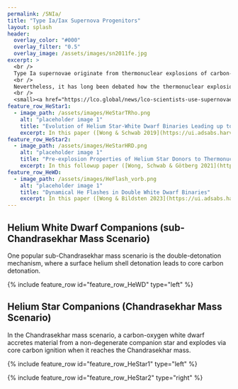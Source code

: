 ```yaml
---
permalink: /SNIa/
title: "Type Ia/Iax Supernova Progenitors"
layout: splash
header:
  overlay_color: "#000"
  overlay_filter: "0.5"
  overlay_image: /assets/images/sn2011fe.jpg
excerpt: >
  <br />
  Type Ia supernovae originate from thermonuclear explosions of carbon-oxygen white dwarfs, aided by mass transfer from a binary companion. <br />
  <br />
  Nevertheless, it has long been debated how the thermonuclear explosion happens, and what the nature of the binary companion is.  <br />
  <br />
  <small><a href="https://lco.global/news/lco-scientists-use-supernovae-to-make-a-new-measurement-of-the-hubble-constant/">Image courtesy of BJ Fulton/LCO/PTF</a></small>
feature_row_HeStar1:
  - image_path: /assets/images/HeStarTRho.png
    alt: "placeholder image 1"
    title: "Evolution of Helium Star-White Dwarf Binaries Leading up to Thermonuclear Supernovae"
    excerpt: In this paper ([Wong & Schwab 2019](https://ui.adsabs.harvard.edu/abs/2019ApJ...878..100W/abstract)), we investigate the parameter space of white dwarfs stably accreting from non-degenerate, 1-2 solar-mass helium star companions. Previous studies assumed that if the accreting white dwarf reaches Chandrasekhar mass, it will undergo core carbon ignition. We account for the possibility that an **off-center carbon ignition** could occur and convert the white dwarf into an **oxygen-neon white dwarf**. It could then undergo accretion-induced collapse and form a neutron star when reaching Chandrasekhar mass. 
feature_row_HeStar2:
  - image_path: /assets/images/HeStarHRD.png
    alt: "placeholder image 1"
    title: "Pre-explosion Properties of Helium Star Donors to Thermonuclear Supernovae"
    excerpt: In this followup paper ([Wong, Schwab & Götberg 2021](https://ui.adsabs.harvard.edu/abs/2021ApJ...922..241W/abstract)), we predicted the **observable properties** of helium star-white dwarf binary systems leading to Chandrasekhar-mass explosions. This is particularly relevant for **type Iax supernovae**, a class of thermonuclear transients that are subluminous and have slower ejecta velocities compared to normal type Ia supernova. Two Iax supernovae have helium emission lines in early spectra, and SN 2012Z had a pre-explosion detection consistent with a helium star progenitor.
feature_row_HeWD:
  - image_path: /assets/images/HeFlash_vorb.png
    alt: "placeholder image 1"
    title: "Dynamical He Flashes in Double White Dwarf Binaries"
    excerpt: In this paper ([Wong & Bildsten 2023](https://ui.adsabs.harvard.edu/abs/2023ApJ...951...28W/abstract)), we investigate the occurrence of double-detonations in double white dwarf binaries with a helium white dwarf donor. Unlike previous studies, we account for the impact of the cooling time of the helium white dwarf donor on the mass transfer rate. Our study sheds light on how AM CVn binaries could lead to type Ia supernovae, and our models reasonably explain the hypervelocity star D6-2. 
---
```


## Helium White Dwarf Companions (sub-Chandrasekhar Mass Scenario)

One popular sub-Chandrasekhar mass scenario is the double-detonation mechanism, where a surface helium shell detonation leads to core carbon detonation. 

{% include feature_row id="feature_row_HeWD" type="left" %}

## Helium Star Companions (Chandrasekhar Mass Scenario)

In the Chandrasekhar mass scenario, a carbon-oxygen white dwarf accretes material from a non-degenerate companion star and explodes via core carbon ignition when it reaches the Chandrasekhar mass. 

{% include feature_row id="feature_row_HeStar1" type="left" %}

{% include feature_row id="feature_row_HeStar2" type="right" %}




